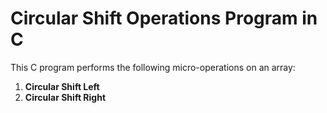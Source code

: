 # Circular Shift Operations Program in C

This C program performs the following micro-operations on an array:

1. **Circular Shift Left**
2. **Circular Shift Right**

